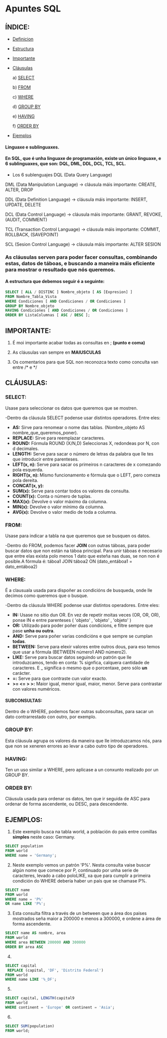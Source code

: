 #  Apuntes SQL

## ÍNDICE:
- [Definicion](#Linguaxe-e-sublinguaxes)
- [Estructura](#A-estructura-que-debemos-seguir-é-a-seguinte)
- [Importante](#importante)
- [Cláusulas](#cláusulas)

  a) [SELECT](#select)
  
  b) [FROM](#from)
 
  c) [WHERE](#where)
 
  d) [GROUP BY](#group-by)
 
  e) [HAVING](#having)

  f) [ORDER BY](#order-by)
  
 - [Ejemplos](#ejemplos)

#### Linguaxe e sublinguaxes.
#### En SQL, que é unha linguaxe de programaxión, existe un único linguaxe, e 6 sublinguaxes, que son: DQL, DML, DDL, DCL, TCL, SCL.
- Los 6 sublenguajes
DQL (Data Query Language)

DML (Data Manipulation Language) -> cláusula máis importante: CREATE, ALTER, DROP

DDL (Data Definition Language) -> cláusula máis importante: INSERT, UPDATE, DELETE

DCL (Data Control Language) -> cláusula máis importante: GRANT, REVOKE, (AUDIT, COMMENT)

TCL (Transaction Control Language) -> cláusula máis importante: COMMIT, ROLLBACK, (SAVEPOINT)

SCL (Sesion Control Language) -> cláusula máis importante: ALTER SESION


### As cláusulas serven para poder facer consultas, combinando estas, datos de táboas, e buscando a maneira máis eficiente para mostrar o resultado que nós queremos.
#### A estructura que debemos seguir é a seguinte:
```sql
SELECT [ ALL / DISTINC ] Nombre_objeto [ AS [Expresion] ]
FROM Nombre_Tabla_Vista 
WHERE Condiciones [ AND Condiciones / OR Condiciones ]
GROUP BY Nombre_objeto
HAVING Condiciones [ AND Condiciones / OR Condiciones ]
ORDER BY ListaColumnas [ ASC / DESC ];
```
## IMPORTANTE:

1) É moi importante acabar todas as consultas en ; **(punto e coma)**

2) As cláusulas van sempre en **MAIUSCULAS**

3) Os comentarios para que SQL non reconozca texto como conculta van entre /* e */

## CLÁUSULAS:

### **SELECT:** 
Usase para seleccionar os datos que queremos que se mostren.

-Dentro da cláusula SELECT podense usar distintos operadores. Entre eles:

* **AS:** Sirve para renomear o nome das tablas. (Nombre_objeto AS nombre_que_queremos_poner).
* **REPLACE:** Sirve para reemplazar caracteres.
* **ROUND:** Fórmula ROUND (X/N,D) Seleccionas X, redondeas por N, con d decimales.
* **LENGTH:** Serve para sacar o número de letras da palabra que lle tes que introducir entre parenteses.
* **LEFT(x, n):** Serve para sacar os primeiros n caracteres de x comezando pola esquerda.
* **RIGHT(x, n):** Mismo funcionamento e fórmula que o LEFT, pero comeza pola dereita.
* **CONCAT(x, y):**
* **SUM(x):** Serve para contar todos os valores da consulta.
* **COUNT(x):** Conta o número de tuplas.
* **MAX(x):** Devolve o valor máximo da columna.
* **MIN(x):** Devolve o valor mínimo da columna.
* **AVG(x):** Devolve o valor medio de toda a columna.

### **FROM:** 
Usase para indicar a tabla na que queremos que se busquen os datos.

 -Dentro do FROM, podemos facer **JOIN** con outras táboas, para poder buscar datos que non están na táboa principal. Para unir táboas é necesario que entre elas exista polo menos 1 dato que esteña nas duas, se non non é posible.A fórmula é:
 táboa1 JOIN táboa2 ON (dato_entáboa1 = dato_entáboa2)

### **WHERE:** 
É a clausuala usada para dispoñer as condicións de busqueda, onde lle decimos como queremos que o busque.

 -Dentro da cláusula WHERE podense usar distintos operadores. Entre eles:

  * **IN:** Usase no sitio dun OR. En vez de repetir moitas veces (OR, OR, OR), ponse IN e entre parenteses ( 'objeto' , 'objeto' , 'objeto' )
  * **OR:** Utilizado para poder poñer duas condicions, e filtre sempre que pase **unha ou outra**.
  * **AND:** Serve para poñer varias condicións e que sempre se cumplan **todas**.
  * **BETWEEN:** Serve para elexir valores entre outros dous, para eso temos que usar a fórmula (BETWEEN número1 AND número2).
  * **LIKE:** Serve para buscar datos seguindo un patrón que lle introduzcamos, tendo en conta: % signfica, calquera cantidade de caracteres. E _ significa o mesmo que o porcentaxe, pero sólo **un** carácter.
  * **=:** Serve para que contraste cun valor exacto.
  * **>= <= > >:** Maior igual, menor igual, maior, menor. Serve para contrastar con valores numéricos.
 
  #### SUBCONSULTAS:
  Dentro de o WHERE, podemos facer outras subconsultas, para sacar un dato contrarrestado con outro, por exemplo.
  
### **GROUP BY:** 
Esta cláusula agrupa os valores da maneira que lle introduzcamos nós, para que non se xeneren errores ao levar a cabo outro tipo de operadores.

### **HAVING:** 
Ten un uso similar a WHERE, pero aplicase a un conxunto realizado por un GROUP BY.

### **ORDER BY:** 
Cláusula usada para ordenar os datos, ten que ir seguida de ASC para ordenar de forma ascendente, ou DESC, para descendente.
 
## EJEMPLOS:

1. Este exemplo busca na tabla world, a población do pais entre comillas **simples** neste caso: Germany.
```sql
SELECT population
FROM world
WHERE name = 'Germany';
```

2. Neste exemplo vemos un patrón 'P%'. Nesta consulta vaise buscar algún nome que comece por P, continuado por unha serie de caracteres, levado a cabo poloLIKE, xa que para cumplir a primeira condición do WHERE debería haber un país que se chamase P%.
```sql
SELECT name
FROM world
WHERE name = 'P%'
OR name LIKE 'P%';
   ```
3. Esta consulta filtra a través de un between que a área dos paises mostrados seña maior a 200000 e menos a 300000, e ordene a área de forma ascendente.
```sql
SELECT name AS nombre, area
FROM world
WHERE area BETWEEN 200000 AND 300000
ORDER BY area ASC
```

4. 
```sql
SELECT capital
 REPLACE (capital, 'DF', 'Distrito Federal')
FROM world
WHERE name LIKE '%_DF';
```

5. 
```sql
SELECT capital, LENGTH(capital9
FROM world
WHERE continent = 'Europe' OR continent = 'Asia';
```
6.
```sql
SELECT SUM(population)
FROM world;
```

